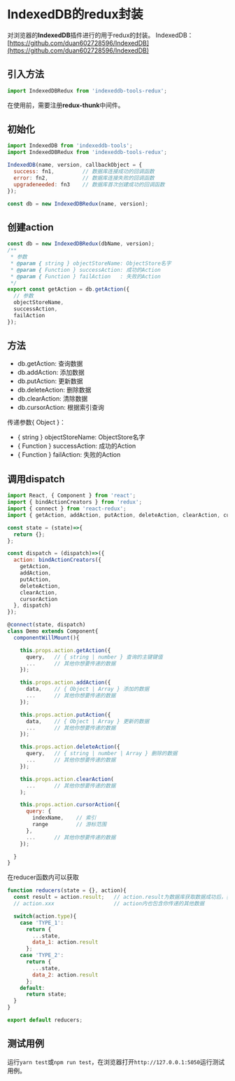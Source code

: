 # IndexedDB的redux封装

对浏览器的**IndexedDB**插件进行的用于redux的封装。
IndexedDB：[https://github.com/duan602728596/IndexedDB](https://github.com/duan602728596/IndexedDB)

## 引入方法
```javascript
import IndexedDBRedux from 'indexeddb-tools-redux';
```
在使用前，需要注册**redux-thunk**中间件。

## 初始化
```javascript
import IndexedDB from 'indexeddb-tools';
import IndexedDBRedux from 'indexeddb-tools-redux';

IndexedDB(name, version, callbackObject = {
  success: fn1,         // 数据库连接成功的回调函数
  error: fn2,           // 数据库连接失败的回调函数
  upgradeneeded: fn3    // 数据库首次创建成功的回调函数
});

const db = new IndexedDBRedux(name, version);
```

## 创建action
```javascript
const db = new IndexedDBRedux(dbName, version);
/**
 * 参数
 * @param { string } objectStoreName: ObjectStore名字
 * @param { Function } successAction: 成功的Action
 * @param { Function } failAction   : 失败的Action
 */
export const getAction = db.getAction({
  // 参数
  objectStoreName,
  successAction,
  failAction
});
```

## 方法
* db.getAction: 查询数据
* db.addAction: 添加数据
* db.putAction: 更新数据
* db.deleteAction: 删除数据
* db.clearAction: 清除数据
* db.cursorAction: 根据索引查询

传递参数{ Object }：
* { string } objectStoreName: ObjectStore名字
* { Function } successAction: 成功的Action
* { Function } failAction: 失败的Action

## 调用dispatch
```javascript
import React, { Component } from 'react';
import { bindActionCreators } from 'redux';
import { connect } from 'react-redux';
import { getAction, addAction, putAction, deleteAction, clearAction, cursorAction } from './render';

const state = (state)=>{
  return {};
};

const dispatch = (dispatch)=>({
  action: bindActionCreators({
    getAction,
    addAction,
    putAction,
    deleteAction,
    clearAction,
    cursorAction
  }, dispatch)
});

@connect(state, dispatch)
class Demo extends Component{
  componentWillMount(){

    this.props.action.getAction({
      query,   // { string | number } 查询的主键键值
      ...      // 其他你想要传递的数据
    });

    this.props.action.addAction({
      data,    // { Object | Array } 添加的数据
      ...      // 其他你想要传递的数据
    });

    this.props.action.putAction({
      data,    // { Object | Array } 更新的数据
      ...      // 其他你想要传递的数据
    });

    this.props.action.deleteAction({
      query,   // { string | number | Array } 删除的数据
      ...      // 其他你想要传递的数据
    });

    this.props.action.clearAction(
      ...      // 其他你想要传递的数据
    );

    this.props.action.cursorAction({
      query: {
        indexName,    // 索引
        range         // 游标范围
      },
      ...      // 其他你想要传递的数据
    });

  }
}
```
在reducer函数内可以获取
```javascript
function reducers(state = {}, action){
  const result = action.result;   // action.result为数据库获取数据成功后，获得到的数据
  // action.xxx                   // action内也包含你传递的其他数据

  switch(action.type){
    case 'TYPE_1':
      return {
        ...state,
        data_1: action.result
      };
    case 'TYPE_2':
      return {
        ...state,
        data_2: action.result
      };
    default:
      return state;
  }
}

export default reducers;
```

## 测试用例

运行`yarn test`或`npm run test`，在浏览器打开`http://127.0.0.1:5050`运行测试用例。